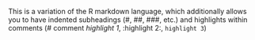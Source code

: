 This is a variation of the R markdown language, which additionally allows you to have indented subheadings (#, ##, ###, etc.) and highlights within comments (# comment _highlight 1_, :highlight 2:, `highlight 3`)
